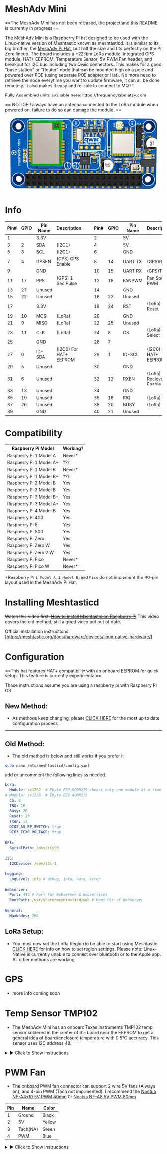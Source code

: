 # MeshAdv Mini

==The MeshAdv Mini has not been released, the project and this README is currently in progress==

The MeshAdv Mini is a Raspberry Pi hat designed to be used with the Linux-native version of Meshtastic known as meshtasticd. It is similar to its big brother, the [MeshAdv Pi Hat](https://github.com/chrismyers2000/MeshAdv-Pi-Hat), but half the size and fits perfectly on the Pi Zero lineup. The board includes a +22dbm LoRa module, integrated GPS module, HAT+ EEPROM, Temperature Sensor, 5V PWM Fan header, and breakout for I2C bus including two Qwiic connectors. 
This makes for a good "base station" or "Router" node that can be mounted high on a pole and powered over POE (using separate POE adapter or Hat). No more need to retrieve the node everytime you want to update firmware, it can all be done remotely. It also makes it easy and reliable to connect to MQTT.



Fully Assembled units available here: https://frequencylabs.etsy.com 

== NOTICE!! always have an antenna connected to the LoRa module when powered on, failure to do so can damage the module. ==

![](https://github.com/chrismyers2000/MeshAdv-Mini/blob/6fad3e7618cef262edfb8fcbe4b52011aaec8268/Photos/Top_3D_PCB%20MeshAdv%20Mini%20Stackable.png)

# Info

|Pin# |GPIO|Pin Name   |Description            |   |   |Pin# |GPIO|Pin Name   |Description                      |
|-----|----|-----------|-----------------------|---|---|-----|----|-----------|---------------------------------|
|1    |    |3.3V       |                       |   |   |2    |    |5V         |                                 |
|3    |2   |SDA        |(I2C1)                 |   |   |4    |    |5V         |                                 |
|5    |3   |SCL        |(I2C1)                 |   |   |6    |    |GND        |                                 |
|7    |4   |GPSEN      |(GPS) GPS Enable       |   |   |8    |14  |UART TX    |(GPS)RX                          |
|9    |    |GND        |                       |   |   |10   |15  |UART RX    |(GPS)TX                          |
|11   |17  |PPS        |(GPS) 1 Sec Pulse      |   |   |12   |18  |FANPWM     |Fan Speed PWM                    |
|13   |27  |Unused     |                       |   |   |14   |    |GND        |                                 |
|15   |22  |Unused     |                       |   |   |16   |23  |Unused     |                                 |
|17   |    |3.3V       |                       |   |   |18   |24  |RST        |(LoRa) Reset                     |
|19   |10  |MOSI       |(LoRa)                 |   |   |20   |    |GND        |                                 |
|21   |9   |MISO       |(LoRa)                 |   |   |22   |25  |Unused     |                                 |
|23   |11  |CLK        |(LoRa)                 |   |   |24   |8   |CS         |(LoRa) Chip Select               |
|25   |    |GND        |                       |   |   |26   |7   |           |                                 |
|27   |0   |ID-SDA     |(I2C0) For HAT+ EEPROM |   |   |28   |1   |ID-SCL     |(I2C0) For HAT+ EEPROM           |
|29   |5   |Unused     |                       |   |   |30   |    |GND        |                                 |
|31   |6   |Unused     |                       |   |   |32   |12  |RXEN       |(LoRa) Recieve Enable            |
|33   |13  |Unused     |                       |   |   |34   |    |GND        |                                 |
|35   |19  |Unused     |                       |   |   |36   |16  |IRQ        |(LoRa)                           |
|37   |26  |Unused     |                       |   |   |38   |20  |BUSY       |(LoRa)                           |
|39   |    |GND        |                       |   |   |40   |21  |Unused     |                                 |





# Compatibility

| Raspberry Pi Model      | Working? |
|-------------------------|----------|
| Raspberry Pi 1 Model A  | Never*   |
| Raspberry Pi 1 Model A+ | ???      |
| Raspberry Pi 1 Model B  | Never*   |
| Raspberry Pi 1 Model B+ | ???      |
| Raspberry Pi 2 Model B  | Yes      |
| Raspberry Pi 3 Model B  | Yes      |
| Raspberry Pi 3 Model B+ | Yes      |
| Raspberry Pi 3 Model A+ | Yes      |
| Raspberry Pi 4 Model B  | Yes      |
| Raspberry Pi 400        | Yes      |
| Raspberry Pi 5          | Yes      |
| Raspberry Pi 500        | Yes      |
| Raspberry Pi Zero       | Yes      |
| Raspberry Pi Zero W     | Yes      |
| Raspberry Pi Zero 2 W   | Yes      |
| Raspberry Pi Pico       | Never*   |
| Raspberry Pi Pico W     | Never*   |

*Raspberry Pi `1 Model A`, `1 Model B`, and `Pico` do not implement the 40-pin layout used in the MeshAdv Pi Hat.



# Installing Meshtasticd

~~Watch this video first: [How to install Meshtastic on Raspberry Pi](https://www.youtube.com/watch?v=vLGoEPNT0Mk)~~ This video covers the old method, still a good video but out of date.


Official installation instructions: [https://meshtastic.org/docs/hardware/devices/linux-native-hardware/]



# Configuration

==This hat features HAT+ compatibility with an onboard EEPROM for quick setup. This feature is currently experimental==

These instructions assume you are using a raspberry pi with Raspberry Pi OS. 

## New Method:

   - As methods keep changing, please [CLICK HERE](https://meshtastic.org/docs/hardware/devices/linux-native-hardware/#configuration) for the most up to date configuration process

---
## Old Method:

   - The old method is below and still works if you prefer it


```bash
sudo nano /etc/meshtasticd/config.yaml
```
add or uncomment the following lines as needed.

```yaml
Lora:
  Module: sx1262  # Ebyte E22-900M22S choose only one module at a time
# Module: sx1268  # Ebyte E22 400M22S
  CS: 8  
  IRQ: 16
  Busy: 20
  Reset: 24
  TXen: 13
  DIO2_AS_RF_SWITCH: true
  DIO3_TCXO_VOLTAGE: true

GPS:
  SerialPath: /dev/ttyS0

I2C:
  I2CDevice: /dev/i2c-1

Logging:
  LogLevel: info # debug, info, warn, error

Webserver:
  Port: 443 # Port for Webserver & Webservices
  RootPath: /usr/share/meshtasticd/web # Root Dir of WebServer

General:
  MaxNodes: 200
```
## LoRa Setup:

- You must now set the LoRa Region to be able to start using Meshtastic. [CLICK HERE](https://meshtastic.org/docs/getting-started/initial-config/#set-regional-settings) for info on how to set region settings. Please note: Linux-Native is currently unable to connect over bluetooth or to the Apple app. All other methods are working. 

# GPS

   - more info coming soon

# Temp Sensor TMP102

   - The MeshAdv Mini has an onboard Texas Instruments TMP102 temp sensor soldered in the center of the board near the EEPROM to get a general idea of board/enclosure temperature with 0.5°C accuracy. This sensor uses I2C address 48.

<details>
  <summary>▶️ Click to Show Instructions</summary>


---


## Step 1: Enable I2C on the Raspberry Pi
1. Open the Raspberry Pi configuration tool:
   ```bash
   sudo raspi-config
   ```
2. Go to **"Interface Options" > "I2C"**, enable it, and exit.
3. Reboot the Pi to apply changes:
   ```bash
   sudo reboot
   ```

---

## Step 2: Install Required Packages
Update your package list and install **I2C tools** and **Python SMBus**:
```bash
sudo apt update
sudo apt install i2c-tools python3-smbus -y
```

---

## Step 3: Verify the TMP102 Connection
Find the **I2C address** of the TMP102 sensor:
```bash
sudo i2cdetect -y 1
```
- If connected correctly, you should see **0x48** (default address).

---

## Step 4: Create the Python Script
1. Open a new script file:
   ```bash
   sudo nano tmp102.py
   ```

2. Paste the following Python code:
   ```python
   #!/usr/bin/env python3
   import smbus
   import time

   # I2C setup
   bus = smbus.SMBus(1)  # Use I2C bus 1
   TMP102_ADDR = 0x48  # Default I2C address for TMP102

   def read_temp():
       """Reads temperature from TMP102 and converts it to Celsius"""
       raw = bus.read_word_data(TMP102_ADDR, 0)
       
       # Swap byte order (TMP102 stores in little-endian)
       raw = ((raw << 8) & 0xFF00) + (raw >> 8)
       
       # Convert to temperature (TMP102 uses 12-bit resolution)
       temp_c = (raw >> 4) * 0.0625
       return temp_c

   if __name__ == "__main__":
       while True:
           print(f"Temperature: {read_temp():.2f}°C")
           time.sleep(1)
   ```

3. Save and exit (`CTRL+X`, then `Y`, then `Enter`).

---

## Step 5: Make the Script Executable
Run this command to **make the script executable**:
```bash
sudo chmod +x tmp102.py
```

---

## Step 6: Run the Script
Now, you can run the script in **three ways**:

1️⃣ **Using Python**:
   ```bash
   python3 tmp102.py
   ```

2️⃣ **Directly from CLI** (since we added a shebang and made it executable):
   ```bash
   ./tmp102.py
   ```


---

## ✅ You're All Set!
Now your **Raspberry Pi** reads temperature from the **TMP102 sensor** and prints it to the console! 🎉

🚀
</details>




# PWM Fan

   - The onboard PWM fan connector can support 2 wire 5V fans (Always on), and 4-pin PWM (Tach not implimented). I recommend the [Noctua NF-A4x10 5V PWM 40mm](https://a.co/d/4vufchq) 0r [Noctua NF-A8 5V PWM 80mm](https://a.co/d/56CNeq1)

|Pin|Name    |Color |
|---|--------|------|
|1  |Ground  |Black |
|2  |5V      |Yellow|
|3  |Tach(NA)|Green |
|4  |PWM     |Blue  |


<details>
  <summary>▶️ Click to Show Instructions</summary>

  ---


## Option 1: (Easiest - Works with Pi 4 and 5 only) Use the built-in fan control tool to turn fan on and off

1. Open the raspi-config tool by running the following:
   ```bash
   sudo raspi-config
   ```
2. Navigate to the "Performance Options" section.
3. Select "Fan" and enable the fan control.
4. Set the GPIO pin to 18 and temperature threshold for the fan to start. By default, the fan starts at 60°C, but you can modify this by editing the /boot/firmware/config.txt file manually.
   ```bash
   sudo nano /boot/firmware/config.txt
   ```
   add the following:
   ```bash
   dtoverlay=gpio-fan,gpiopin=18,temp=60000
   ```
6. Exit and reboot

   ---

## Option 2 (works for most Pi models)

1. Install the Rpi.GPIO Python library
   ```bash
   sudo apt update && sudo apt install python3-rpi.gpio
   ```
2. Create a new file called fan_control.py
   ```bash
   sudo nano fan_control.py
   ```
3. Copy the following and save the file:
   ```bash
   #!/usr/bin/env python3
   import RPi.GPIO as GPIO
   import time

   # Configuration
   FAN_PIN = 18
   TEMP_THRESHOLD_LOW = 45.0  # Temperature (°C) at which fan runs at minimum speed
   TEMP_THRESHOLD_HIGH = 60.0  # Temperature (°C) at which fan runs at max speed

   # Initialize GPIO
   GPIO.setmode(GPIO.BCM)
   GPIO.setup(FAN_PIN, GPIO.OUT)
   pwm = GPIO.PWM(FAN_PIN, 25000)  # 25 kHz PWM frequency
   pwm.start(0)  # Start with fan off

   def get_cpu_temp():
       """Reads the CPU temperature."""
       with open("/sys/class/thermal/thermal_zone0/temp", "r") as f:
           return int(f.read()) / 1000  # Convert from millidegrees to degrees

   def set_fan_speed(temp):
       """Adjusts fan speed based on temperature."""
       if temp < TEMP_THRESHOLD_LOW:
           duty_cycle = 0  # Fan off
       elif temp > TEMP_THRESHOLD_HIGH:
           duty_cycle = 100  # Full speed
       else:
           # Scale between min and max speed
           duty_cycle = (temp - TEMP_THRESHOLD_LOW) / (TEMP_THRESHOLD_HIGH - TEMP_THRESHOLD_LOW) * 100
       pwm.ChangeDutyCycle(duty_cycle)

   try:
       while True:
           temp = get_cpu_temp()
           set_fan_speed(temp)
           print(f"CPU Temp: {temp:.1f}°C | Fan Speed: {int(pwm.ChangeDutyCycle)}%")
           time.sleep(5)  # Check every 5 seconds
   except KeyboardInterrupt:
       print("Fan control stopped")
       pwm.stop()
       GPIO.cleanup()
   ```
4. Make the file executable
   ```bash
   chmod +x fan_control.py
   ```
5. Optional: Run script at boot
   ```bash
   crontab -e
   ```
   Add this line at the end:
   ```bash
   @reboot /usr/bin/python3 /path/to/fan_control.py &
   ```
   Hint: use pwd command to find your current directory. Change "/path/to" the location of your script.



</details>


